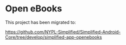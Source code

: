 # Open eBooks

This project has been migrated to:

https://github.com/NYPL-Simplified/Simplified-Android-Core/tree/develop/simplified-app-openebooks

